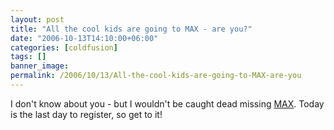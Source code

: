 ```yaml
---
layout: post
title: "All the cool kids are going to MAX - are you?"
date: "2006-10-13T14:10:00+06:00"
categories: [coldfusion]
tags: []
banner_image: 
permalink: /2006/10/13/All-the-cool-kids-are-going-to-MAX-are-you
---
```


I don't know about you - but I wouldn't be caught dead missing <a href="http://www.adobe.com/events/max/">MAX</a>. Today is the last day to register, so get to it!